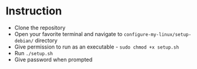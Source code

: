 # Instruction 

- Clone the repository
- Open your favorite terminal and navigate to 
  `configure-my-linux/setup-debian/` directory
- Give permission to run as an executable - 
  `sudo chmod +x setup.sh`
- Run `./setup.sh`
- Give password when prompted
